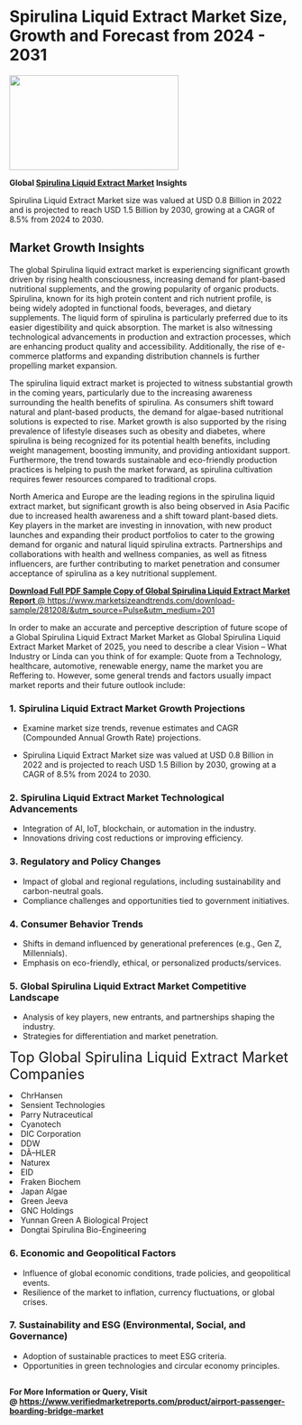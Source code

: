 <H1>Spirulina Liquid Extract Market Size, Growth and Forecast from 2024 - 2031</H1><img class="aligncenter size-medium wp-image-584254" src="https://thirdeyenews.in/wp-content/uploads/2024/09/Global-Market-Research-300x168.jpeg" alt="" width="300" height="168" /><p><strong>Global&nbsp;<a href="https://www.marketsizeandtrends.com/download-sample/281208/&amp;utm_source=Pulse&amp;utm_medium=201">Spirulina Liquid Extract Market</a> Insights</strong></p><p>Spirulina Liquid Extract Market size was valued at USD 0.8 Billion in 2022 and is projected to reach USD 1.5 Billion by 2030, growing at a CAGR of 8.5% from 2024 to 2030.</p><p><h2>Market Growth Insights</h2> <p>The global Spirulina liquid extract market is experiencing significant growth driven by rising health consciousness, increasing demand for plant-based nutritional supplements, and the growing popularity of organic products. Spirulina, known for its high protein content and rich nutrient profile, is being widely adopted in functional foods, beverages, and dietary supplements. The liquid form of spirulina is particularly preferred due to its easier digestibility and quick absorption. The market is also witnessing technological advancements in production and extraction processes, which are enhancing product quality and accessibility. Additionally, the rise of e-commerce platforms and expanding distribution channels is further propelling market expansion.</p> <p><a href="download-sample-link"></a></p> <p>The spirulina liquid extract market is projected to witness substantial growth in the coming years, particularly due to the increasing awareness surrounding the health benefits of spirulina. As consumers shift toward natural and plant-based products, the demand for algae-based nutritional solutions is expected to rise. Market growth is also supported by the rising prevalence of lifestyle diseases such as obesity and diabetes, where spirulina is being recognized for its potential health benefits, including weight management, boosting immunity, and providing antioxidant support. Furthermore, the trend towards sustainable and eco-friendly production practices is helping to push the market forward, as spirulina cultivation requires fewer resources compared to traditional crops.</p> <p>North America and Europe are the leading regions in the spirulina liquid extract market, but significant growth is also being observed in Asia Pacific due to increased health awareness and a shift toward plant-based diets. Key players in the market are investing in innovation, with new product launches and expanding their product portfolios to cater to the growing demand for organic and natural liquid spirulina extracts. Partnerships and collaborations with health and wellness companies, as well as fitness influencers, are further contributing to market penetration and consumer acceptance of spirulina as a key nutritional supplement.</p> <p><a href="get-more-link"></p><p><span class=""><strong>Download Full PDF Sample Copy of Global Spirulina Liquid Extract Market Report</strong> @ <a href="https://www.marketsizeandtrends.com/download-sample/281208/&amp;utm_source=Pulse&amp;utm_medium=201" target="_blank">https://www.marketsizeandtrends.com/download-sample/281208/&amp;utm_source=Pulse&amp;utm_medium=201</a></span></p><p>In order to make an accurate and perceptive description of future scope of a Global&nbsp;Spirulina Liquid Extract Market Market as Global&nbsp;Spirulina Liquid Extract Market Market of 2025, you need to describe a clear Vision &ndash; What Industry or Linda can you think of for example: Quote from a Technology, healthcare, automotive, renewable energy, name the market you are Reffering to. However, some general trends and factors usually impact market reports and their future outlook include:</p><h3>1.&nbsp;<strong>Spirulina Liquid Extract Market Growth Projections</strong></h3><ul><li>Examine market size trends, revenue estimates and CAGR (Compounded Annual Growth Rate) projections.</li><li><p>Spirulina Liquid Extract Market size was valued at USD 0.8 Billion in 2022 and is projected to reach USD 1.5 Billion by 2030, growing at a CAGR of 8.5% from 2024 to 2030.</p></li></ul><h3>2.&nbsp;<strong>Spirulina Liquid Extract Market Technological Advancements</strong></h3><ul><li>Integration of AI, IoT, blockchain, or automation in the industry.</li><li>Innovations driving cost reductions or improving efficiency.</li></ul><h3>3.&nbsp;<strong>Regulatory and Policy Changes</strong></h3><ul><li>Impact of global and regional regulations, including sustainability and carbon-neutral goals.</li><li>Compliance challenges and opportunities tied to government initiatives.</li></ul><h3>4.&nbsp;<strong>Consumer Behavior Trends</strong></h3><ul><li>Shifts in demand influenced by generational preferences (e.g., Gen Z, Millennials).</li><li>Emphasis on eco-friendly, ethical, or personalized products/services.</li></ul><h3>5.&nbsp;<strong>Global Spirulina Liquid Extract Market Competitive Landscape</strong></h3><ul><li>Analysis of key players, new entrants, and partnerships shaping the industry.</li><li>Strategies for differentiation and market penetration.</li></ul><p data-pm-slice="1 1 []"><span style="color: inherit; font-family: inherit; font-size: 25px;">Top Global Spirulina Liquid Extract Market Companies</span></p><div class="" data-test-id=""><p><li>ChrHansen</li><li> Sensient Technologies</li><li> Parry Nutraceutical</li><li> Cyanotech</li><li> DIC Corporation</li><li> DDW</li><li> DÃ–HLER</li><li> Naturex</li><li> EID</li><li> Fraken Biochem</li><li> Japan Algae</li><li> Green Jeeva</li><li> GNC Holdings</li><li> Yunnan Green A Biological Project</li><li> Dongtai Spirulina Bio-Engineering</li></p></div><h3>6.&nbsp;<strong>Economic and Geopolitical Factors</strong></h3><ul><li>Influence of global economic conditions, trade policies, and geopolitical events.</li><li>Resilience of the market to inflation, currency fluctuations, or global crises.</li></ul><h3>7.&nbsp;<strong>Sustainability and ESG (Environmental, Social, and Governance)</strong></h3><ul><li>Adoption of sustainable practices to meet ESG criteria.</li><li>Opportunities in green technologies and circular economy principles.</li></ul><h2><strong style="font-size: 14px;">For More Information or Query, Visit @&nbsp;</strong><a style="background-color: #ffffff; font-size: 14px;" href="https://www.marketsizeandtrends.com/report/spirulina-liquid-extract-market/" target="_blank">https://www.verifiedmarketreports.com/product/airport-passenger-boarding-bridge-market</a></h2>
